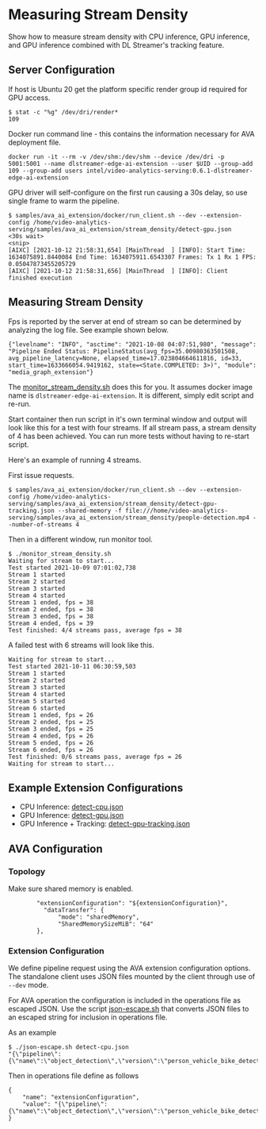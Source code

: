 # Measuring Stream Density
Show how to measure stream density with CPU inference, GPU inference, and GPU inference combined with DL Streamer's tracking feature.

## Server Configuration
If host is Ubuntu 20 get the platform specific render group id required for GPU access.
```
$ stat -c "%g" /dev/dri/render*
109
```
Docker run command line - this contains the information necessary for AVA deployment file.
```
docker run -it --rm -v /dev/shm:/dev/shm --device /dev/dri -p 5001:5001 --name dlstreamer-edge-ai-extension --user $UID --group-add 109 --group-add users intel/video-analytics-serving:0.6.1-dlstreamer-edge-ai-extension
```

GPU driver will self-configure on the first run causing a 30s delay, so use single frame to warm the pipeline.
```
$ samples/ava_ai_extension/docker/run_client.sh --dev --extension-config /home/video-analytics-serving/samples/ava_ai_extension/stream_density/detect-gpu.json
<30s wait>
<snip>
[AIXC] [2021-10-12 21:58:31,654] [MainThread  ] [INFO]: Start Time: 1634075891.8440084 End Time: 1634075911.6543307 Frames: Tx 1 Rx 1 FPS: 0.05047873455205729
[AIXC] [2021-10-12 21:58:31,656] [MainThread  ] [INFO]: Client finished execution
```

## Measuring Stream Density
Fps is reported by the server at end of stream so can be determined by analyzing the log file. See example shown below.
```
{"levelname": "INFO", "asctime": "2021-10-08 04:07:51,980", "message": "Pipeline Ended Status: PipelineStatus(avg_fps=35.00980363501508, avg_pipeline_latency=None, elapsed_time=17.023804664611816, id=33, start_time=1633666054.9419162, state=<State.COMPLETED: 3>)", "module": "media_graph_extension"}
```

The [monitor_stream_density.sh](monitor_stream_density.sh) does this for you.
It assumes docker image name is `dlstreamer-edge-ai-extension`. It is different, simply edit script and re-run.

Start container then run script in it's own terminal window and output will look like this for a test with four streams. 
If all stream pass, a stream density of 4 has been achieved. You can run more tests without having to re-start script.

Here's an example of running 4 streams.

First issue requests.
```
$ samples/ava_ai_extension/docker/run_client.sh --dev --extension-config /home/video-analytics-serving/samples/ava_ai_extension/stream_density/detect-gpu-tracking.json --shared-memory -f file:///home/video-analytics-serving/samples/ava_ai_extension/stream_density/people-detection.mp4 --number-of-streams 4
```
Then in a different window, run monitor tool.
```
$ ./monitor_stream_density.sh
Waiting for stream to start...
Test started 2021-10-09 07:01:02,738
Stream 1 started
Stream 2 started
Stream 3 started
Stream 4 started
Stream 1 ended, fps = 38
Stream 2 ended, fps = 38
Stream 3 ended, fps = 38
Stream 4 ended, fps = 39
Test finished: 4/4 streams pass, average fps = 38
```

A failed test with 6 streams will look like this.
```
Waiting for stream to start...
Test started 2021-10-11 06:30:59,503
Stream 1 started
Stream 2 started
Stream 3 started
Stream 4 started
Stream 5 started
Stream 6 started
Stream 1 ended, fps = 26
Stream 2 ended, fps = 25
Stream 3 ended, fps = 25
Stream 4 ended, fps = 26
Stream 5 ended, fps = 26
Stream 6 ended, fps = 26
Test finished: 0/6 streams pass, average fps = 26
Waiting for stream to start...
```

## Example Extension Configurations
* CPU Inference: [detect-cpu.json](detect-cpu.json)
* GPU Inference: [detect-gpu.json](detect-gpu.json)
* GPU Inference + Tracking: [detect-gpu-tracking.json](detect-gpu-tracking.json) 

## AVA Configuration

### Topology
Make sure shared memory is enabled.
```
        "extensionConfiguration": "${extensionConfiguration}",
          "dataTransfer": {
              "mode": "sharedMemory",
              "SharedMemorySizeMiB": "64"
        },
```

### Extension Configuration
We define pipeline request using the AVA extension configuration options. The standalone client uses JSON files mounted by the client through use of `--dev` mode.

For AVA operation the configuration is included in the operations file as escaped JSON. Use the script [json-escape.sh](json-escape.sh) that converts JSON files to an escaped string for inclusion in operations file.

As an example

```
$ ./json-escape.sh detect-cpu.json
"{\"pipeline\":{\"name\":\"object_detection\",\"version\":\"person_vehicle_bike_detection\"}}"
```
Then in operations file define as follows
```
{
    "name": "extensionConfiguration",
    "value": "{\"pipeline\":{\"name\":\"object_detection\",\"version\":\"person_vehicle_bike_detection\"}}"
}
```

